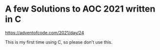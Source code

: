 # A few Solutions to AOC 2021 written in C

https://adventofcode.com/2021/day/24

This is my first time using C, so please don't use this.
